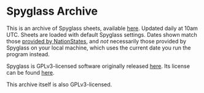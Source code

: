 # Spyglass Archive

This is an archive of Spyglass sheets, available [here](https://esfalsa.github.io/spyglass-archive). Updated daily at 10am UTC. Sheets are loaded with default Spyglass settings. Dates shown match those [provided by NationStates](https://www.nationstates.net/page=archive/folder=regions), and *not* necessarily those provided by Spyglass on your local machine, which uses the current date you run the program instead.

Spyglass is GPLv3-licensed software originally released [here](https://github.com/Derpseh/Spyglass). Its license can be found [here](https://github.com/Derpseh/Spyglass/blob/master/LICENSE).

This archive itself is also GPLv3-licensed.
